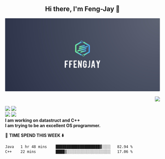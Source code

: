 <h2 align="center"> Hi there, I'm Feng-Jay 👋 </h2>  

![](https://github.com/Feng-Jay/DataStruct/blob/master/Image/1.png)  

<img align="right" src="https://github-readme-stats.vercel.app/api?username=Feng-Jay&show_icons=true&icon_color=CE1D2D&text_color=718096&bg_color=ffffff&hide_title=true" />


&emsp;

![](https://visitor-badge.glitch.me/badge?page_id=Feng-Jay.readme)
![](https://img.shields.io/badge/Concentrate-Cpp-blue)  
![](https://img.shields.io/badge/Rust-primer-orange)
![](https://img.shields.io/badge/Target-OS-9cf)  
**I am working on datastruct and C++**  
**I am trying to be an excellent OS programmer.**  


📘 **TIME SPEND THIS WEEK ⬇️**
<!--START_SECTION:waka-->
```text
Java   1 hr 48 mins    ████████████████████▓░░░░   82.94 % 
C++    22 mins         ████▒░░░░░░░░░░░░░░░░░░░░   17.06 % 
```
<!--END_SECTION:waka-->
